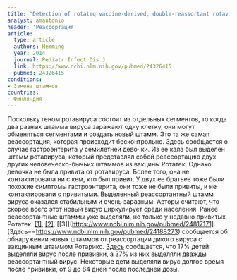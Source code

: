 ```yaml
---
title: "Detection of rotateq vaccine-derived, double-reassortant rotavirus in a 7-year-old child with acute gastroenteritis"
analyst: amantonio
header: 'Реассортация'
article:
  type: article
  authors: Hemming
  year: 2014
  journal: Pediatr Infect Dis J
  link: https://www.ncbi.nlm.nih.gov/pubmed/24326415
  pubmed: 24326415
conditions:
- Замена штаммов
countries:
- Финляндия
---
```


Поскольку геном ротавируса состоит из отдельных сегментов, то когда два разных штамма вируса заражают одну клетку, они могут обменяться сегментами и создать новый штамм. Это та же самая реассортация, которая происходит бесконтрольно.
Здесь сообщается о случае гастроэнтерита у семилетней девочки. Из ее кала был выделен штамм ротавируса, который представлял собой реассортацию двух других человеческо-бычьих штаммов из вакцины Ротатек. Однако девочка не была привита от ротавируса. Более того, она не контактировала ни с кем, кто был привит. У двух ее братьев тоже были похожие симптомы гастроэнтерита, они тоже не были привиты, и не контактировали с привитыми.
Выделенный реассортантный штамм вируса оказался стабильным и очень заразным. Авторы считают, что скорее всего этот новый вирус циркулирует среди населения. Ранее реассортантные штаммы уже выделяли, но только у недавно привитых Ротатек: [[1]](https://www.ncbi.nlm.nih.gov/pubmed/22581224), [[2]](https://www.ncbi.nlm.nih.gov/pubmed/22872730), [[3]](https://www.ncbi.nlm.nih.gov/pubmed/24817171].
[Здесь==https://www.ncbi.nlm.nih.gov/pubmed/24188273) сообщается об обнаружении новых штаммов от реассортации дикого вируса с вакцинным штаммом Ротарикс.
[Здесь](https://www.ncbi.nlm.nih.gov/pubmed/25260041) сообщается, что 17% детей выделяли вирус после прививки, а 37% из них выделяли дважды реассортантный вирус. Некоторые дети выделяли вирус долгое время после прививки, от 9 до 84 дней после последней дозы.
